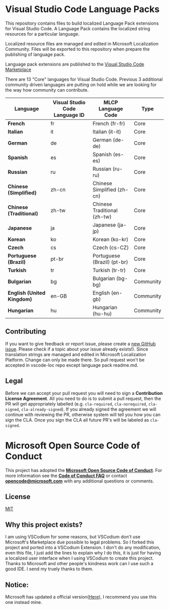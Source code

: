 # Visual Studio Code Language Packs

This repository contains files to build localized Language Pack extensions for Visual Studio Code. A Language Pack contains the localized string resources for a particular language. 

Localized resource files are managed and edited in Microsoft Localization Community. Files will be exported to this repository when prepare the publishing of language pack.

Language pack extensions are published to the [Visual Studio Code Marketplace](https://marketplace.visualstudio.com/search?target=VSCode&category=Language%20Packs&sortBy=Installs)

There are 13 "Core" languages for Visual Studio Code.
Previous 3 additional community driven languages are putting on hold while we are looking for the way how community can contribute.

|Language|Visual Studio Code Language ID|MLCP Language Code|Type|
|--------|--------|--------|--------|
|**French**|fr|French (fr-fr)|Core
|**Italian**|it|Italian (it-it)|Core
|**German**|de|German (de-de)|Core
|**Spanish**|es|Spanish (es-es)|Core
|**Russian**|ru|Russian (ru-ru)|Core
|**Chinese (Simplified)**|zh-cn|Chinese Simplified (zh-cn) |Core
|**Chinese (Traditional)**|zh-tw|Chinese Traditional (zh-tw) |Core
|**Japanese**|ja|Japanese (ja-jp)|Core
|**Korean**|ko|Korean (ko-kr)|Core
|**Czech**|cs|Czech (cs-CZ) |Core
|**Portuguese (Brazil)**|pt-br|Portuguese (Brazil) (pt-br) |Core
|**Turkish**|tr|Turkish (tr-tr)|Core
|**Bulgarian**|bg|Bulgarian (bg-bg)|Community
|**English (United Kingdom)**|en-GB|English (en-gb)|Community
|**Hungarian**|hu|Hungarian (hu-hu)|Community




## Contributing

If you want to give feedback or report issue, please create a [new GitHub issue](https://github.com/microsoft/vscode-loc/issues/new). Please check if a topic about your issue already exists!).
Since translation strings are managed and edited in Microsoft Localization Platform. Change can only be made there. So pull request won't be accepted in vscode-loc repo except language pack readme.md.

## Legal
Before we can accept your pull request you will need to sign a **Contribution License Agreement**. All you need to do is to submit a pull request, then the PR will get appropriately labelled (e.g. `cla-required`, `cla-norequired`, `cla-signed`, `cla-already-signed`). If you already signed the agreement we will continue with reviewing the PR, otherwise system will tell you how you can sign the CLA. Once you sign the CLA all future PR's will be labeled as `cla-signed`.

# Microsoft Open Source Code of Conduct

This project has adopted the [**Microsoft Open Source Code of Conduct**](https://opensource.microsoft.com/codeofconduct/).
For more information see the [**Code of Conduct FAQ**](https://opensource.microsoft.com/codeofconduct/faq/) or
contact [**opencode@microsoft.com**](mailto:opencode@microsoft.com) with any additional questions or comments.

## License 
[MIT](LICENSE.md)


## Why this project exists?
I am using VSCodium for some reasons, but VSCodium don't use Microsoft's Marketplace due possible to legal problems. So I forked this project and ported into a VSCodium Extension. I don't do any modification, even this file, I just add the lines to explain why I do this, it is just for having a localized user interface when I using VSCodium to create this project. Thanks to Microsoft and other people's kindness work can I use such a good IDE. I send my truely thanks to them.
## Notice: 
Microsoft  has updated a official version([Here](https://open-vsx.org/extension/MS-CEINTL/vscode-language-pack-zh-hans)), I recommend you use this one instead mine.